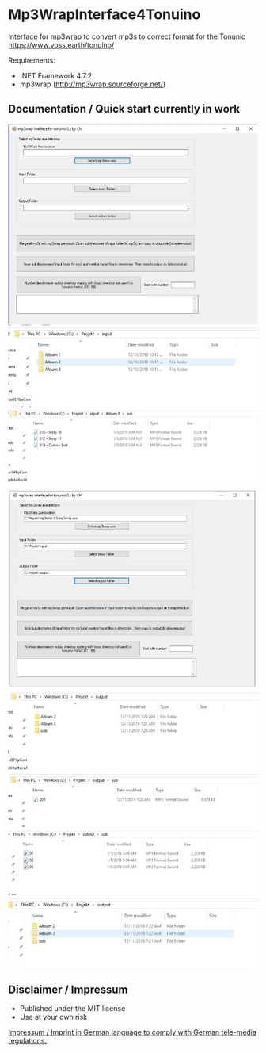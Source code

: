 # Mp3WrapInterface4Tonuino
Interface for mp3wrap to convert mp3s to correct format for the Tonunio https://www.voss.earth/tonuino/

Requirements:

* .NET Framework 4.7.2
* mp3wrap (http://mp3wrap.sourceforge.net/)

## Documentation / Quick start currently in work

<img src ="https://github.com/ChrisMayor/Mp3WrapInterface4Tonuino/blob/master/Screenshots/ton1.JPG"/>
<img src ="https://github.com/ChrisMayor/Mp3WrapInterface4Tonuino/blob/master/Screenshots/ton2.JPG"/>
<img src ="https://github.com/ChrisMayor/Mp3WrapInterface4Tonuino/blob/master/Screenshots/ton3.JPG"/>
<img src ="https://github.com/ChrisMayor/Mp3WrapInterface4Tonuino/blob/master/Screenshots/ton4.JPG"/>
<img src ="https://github.com/ChrisMayor/Mp3WrapInterface4Tonuino/blob/master/Screenshots/ton5.JPG"/>
<img src ="https://github.com/ChrisMayor/Mp3WrapInterface4Tonuino/blob/master/Screenshots/ton6.JPG"/>
<img src ="https://github.com/ChrisMayor/Mp3WrapInterface4Tonuino/blob/master/Screenshots/ton7.JPG"/>
<img src ="https://github.com/ChrisMayor/Mp3WrapInterface4Tonuino/blob/master/Screenshots/ton8.JPG"/>

## Disclaimer / Impressum

* Published under the MIT license
* Use at your own risk

<a href="https://github.com/ChrisMayor/Impressum">Impressum / Imprint in German language to comply with German tele-media regulations.</a>
